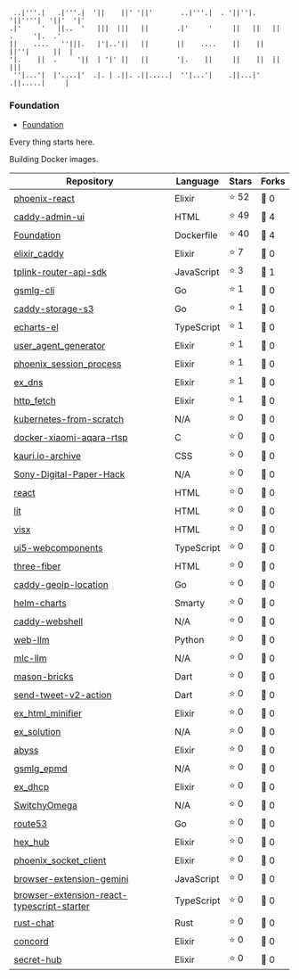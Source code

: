 ```
 ..|'''.|   .|'''.|  '||    ||' '||'       ..|'''.|  . '||''|.   '||''''|  '||'  '|'
.|'     '   ||..  '   |||  |||   ||       .|'     '     ||   ||   ||  .     '|.  .'
||    ....   ''|||.   |'|..'||   ||       ||    ....    ||    ||  ||''|      ||  |
'|.    ||  .     '||  | '|' ||   ||       '|.    ||     ||    ||  ||          |||
 ''|...'|  |'....|'  .|. | .||. .||.....|  ''|...'|    .||...|'  .||.....|     |

```

### Foundation

- [Foundation](https://github.com/gsmlg-dev/Foundation)

Every thing starts here.

Building Docker images.

<!--START_SECTION:repositories-->
| Repository | Language | Stars | Forks |
|---|---|---|---|
| [phoenix-react](https://github.com/gsmlg-dev/phoenix-react) | Elixir | ⭐️ 52 | 🍴 0 |
| [caddy-admin-ui](https://github.com/gsmlg-dev/caddy-admin-ui) | HTML | ⭐️ 49 | 🍴 4 |
| [Foundation](https://github.com/gsmlg-dev/Foundation) | Dockerfile | ⭐️ 40 | 🍴 4 |
| [elixir_caddy](https://github.com/gsmlg-dev/elixir_caddy) | Elixir | ⭐️ 7 | 🍴 0 |
| [tplink-router-api-sdk](https://github.com/gsmlg-dev/tplink-router-api-sdk) | JavaScript | ⭐️ 3 | 🍴 1 |
| [gsmlg-cli](https://github.com/gsmlg-dev/gsmlg-cli) | Go | ⭐️ 1 | 🍴 0 |
| [caddy-storage-s3](https://github.com/gsmlg-dev/caddy-storage-s3) | Go | ⭐️ 1 | 🍴 0 |
| [echarts-el](https://github.com/gsmlg-dev/echarts-el) | TypeScript | ⭐️ 1 | 🍴 0 |
| [user_agent_generator](https://github.com/gsmlg-dev/user_agent_generator) | Elixir | ⭐️ 1 | 🍴 0 |
| [phoenix_session_process](https://github.com/gsmlg-dev/phoenix_session_process) | Elixir | ⭐️ 1 | 🍴 0 |
| [ex_dns](https://github.com/gsmlg-dev/ex_dns) | Elixir | ⭐️ 1 | 🍴 0 |
| [http_fetch](https://github.com/gsmlg-dev/http_fetch) | Elixir | ⭐️ 1 | 🍴 0 |
| [kubernetes-from-scratch](https://github.com/gsmlg-dev/kubernetes-from-scratch) | N/A | ⭐️ 0 | 🍴 0 |
| [docker-xiaomi-aqara-rtsp](https://github.com/gsmlg-dev/docker-xiaomi-aqara-rtsp) | C | ⭐️ 0 | 🍴 0 |
| [kauri.io-archive](https://github.com/gsmlg-dev/kauri.io-archive) | CSS | ⭐️ 0 | 🍴 0 |
| [Sony-Digital-Paper-Hack](https://github.com/gsmlg-dev/Sony-Digital-Paper-Hack) | N/A | ⭐️ 0 | 🍴 0 |
| [react](https://github.com/gsmlg-dev/react) | HTML | ⭐️ 0 | 🍴 0 |
| [lit](https://github.com/gsmlg-dev/lit) | HTML | ⭐️ 0 | 🍴 0 |
| [visx](https://github.com/gsmlg-dev/visx) | HTML | ⭐️ 0 | 🍴 0 |
| [ui5-webcomponents](https://github.com/gsmlg-dev/ui5-webcomponents) | TypeScript | ⭐️ 0 | 🍴 0 |
| [three-fiber](https://github.com/gsmlg-dev/three-fiber) | HTML | ⭐️ 0 | 🍴 0 |
| [caddy-geoip-location](https://github.com/gsmlg-dev/caddy-geoip-location) | Go | ⭐️ 0 | 🍴 0 |
| [helm-charts](https://github.com/gsmlg-dev/helm-charts) | Smarty | ⭐️ 0 | 🍴 0 |
| [caddy-webshell](https://github.com/gsmlg-dev/caddy-webshell) | N/A | ⭐️ 0 | 🍴 0 |
| [web-llm](https://github.com/gsmlg-dev/web-llm) | Python | ⭐️ 0 | 🍴 0 |
| [mlc-llm](https://github.com/gsmlg-dev/mlc-llm) | N/A | ⭐️ 0 | 🍴 0 |
| [mason-bricks](https://github.com/gsmlg-dev/mason-bricks) | Dart | ⭐️ 0 | 🍴 0 |
| [send-tweet-v2-action](https://github.com/gsmlg-dev/send-tweet-v2-action) | Dart | ⭐️ 0 | 🍴 0 |
| [ex_html_minifier](https://github.com/gsmlg-dev/ex_html_minifier) | Elixir | ⭐️ 0 | 🍴 0 |
| [ex_solution](https://github.com/gsmlg-dev/ex_solution) | N/A | ⭐️ 0 | 🍴 0 |
| [abyss](https://github.com/gsmlg-dev/abyss) | Elixir | ⭐️ 0 | 🍴 0 |
| [gsmlg_epmd](https://github.com/gsmlg-dev/gsmlg_epmd) | N/A | ⭐️ 0 | 🍴 0 |
| [ex_dhcp](https://github.com/gsmlg-dev/ex_dhcp) | Elixir | ⭐️ 0 | 🍴 0 |
| [SwitchyOmega](https://github.com/gsmlg-dev/SwitchyOmega) | N/A | ⭐️ 0 | 🍴 0 |
| [route53](https://github.com/gsmlg-dev/route53) | Go | ⭐️ 0 | 🍴 0 |
| [hex_hub](https://github.com/gsmlg-dev/hex_hub) | Elixir | ⭐️ 0 | 🍴 0 |
| [phoenix_socket_client](https://github.com/gsmlg-dev/phoenix_socket_client) | Elixir | ⭐️ 0 | 🍴 0 |
| [browser-extension-gemini](https://github.com/gsmlg-dev/browser-extension-gemini) | JavaScript | ⭐️ 0 | 🍴 0 |
| [browser-extension-react-typescript-starter](https://github.com/gsmlg-dev/browser-extension-react-typescript-starter) | TypeScript | ⭐️ 0 | 🍴 0 |
| [rust-chat](https://github.com/gsmlg-dev/rust-chat) | Rust | ⭐️ 0 | 🍴 0 |
| [concord](https://github.com/gsmlg-dev/concord) | Elixir | ⭐️ 0 | 🍴 0 |
| [secret-hub](https://github.com/gsmlg-dev/secret-hub) | Elixir | ⭐️ 0 | 🍴 0 |

<!--END_SECTION:repositories-->
